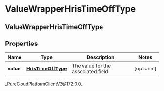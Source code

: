 # ValueWrapperHrisTimeOffType

## ValueWrapperHrisTimeOffType

## Properties

|Name | Type | Description | Notes|
|------------ | ------------- | ------------- | -------------|
| **value** | [**HrisTimeOffType**](HrisTimeOffType) | The value for the associated field | [optional] |



_PureCloudPlatformClientV2@172.0.0_
